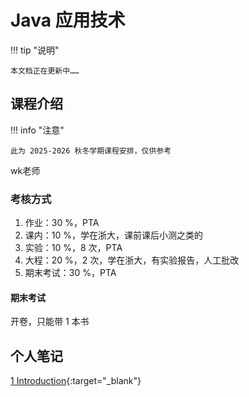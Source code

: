 # Java 应用技术

!!! tip "说明"

    本文档正在更新中……

## 课程介绍

!!! info "注意"

    此为 2025-2026 秋冬学期课程安排，仅供参考

wk老师

### 考核方式

1. 作业：30 %，PTA
2. 课内：10 %，学在浙大，课前课后小测之类的
3. 实验：10 %，8 次，PTA
4. 大程：20 %，2 次，学在浙大，有实验报告，人工批改
5. 期末考试：30 %，PTA

#### 期末考试

开卷，只能带 1 本书

## 个人笔记

[1 Introduction](./ch1.md){:target="_blank"}